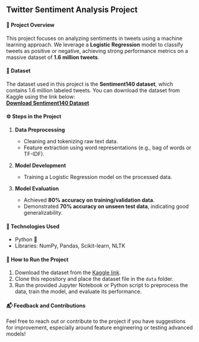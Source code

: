 ## **Twitter Sentiment Analysis Project**

#### 📌 **Project Overview**  
This project focuses on analyzing sentiments in tweets using a machine learning approach. We leverage a **Logistic Regression** model to classify tweets as positive or negative, achieving strong performance metrics on a massive dataset of **1.6 million tweets**.  

#### 📂 **Dataset**  
The dataset used in this project is the **Sentiment140 dataset**, which contains 1.6 million labeled tweets. You can download the dataset from Kaggle using the link below:  
[**Download Sentiment140 Dataset**](https://www.kaggle.com/datasets/kazanova/sentiment140)  

#### ⚙️ **Steps in the Project**  
1. **Data Preprocessing**  
   - Cleaning and tokenizing raw text data.  
   - Feature extraction using word representations (e.g., bag of words or TF-IDF).  

2. **Model Development**  
   - Training a Logistic Regression model on the processed data.  

3. **Model Evaluation**  
   - Achieved **80% accuracy on training/validation data**.  
   - Demonstrated **70% accuracy on unseen test data**, indicating good generalizability.  

#### 🚀 **Technologies Used**  
- Python 🐍  
- Libraries: NumPy, Pandas, Scikit-learn, NLTK  

#### 📝 **How to Run the Project**  
1. Download the dataset from the [Kaggle link](https://www.kaggle.com/datasets/kazanova/sentiment140).  
2. Clone this repository and place the dataset file in the `data` folder.  
3. Run the provided Jupyter Notebook or Python script to preprocess the data, train the model, and evaluate its performance.  

#### 📬 **Feedback and Contributions**  
Feel free to reach out or contribute to the project if you have suggestions for improvement, especially around feature engineering or testing advanced models!  

